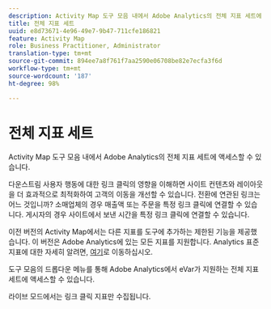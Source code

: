 ```yaml
---
description: Activity Map 도구 모음 내에서 Adobe Analytics의 전체 지표 세트에 액세스할 수 있습니다.
title: 전체 지표 세트
uuid: e8d73671-4e96-49e7-9b47-711cfe186821
feature: Activity Map
role: Business Practitioner, Administrator
translation-type: tm+mt
source-git-commit: 894ee7a8f761f7aa2590e06708be82e7ecfa3f6d
workflow-type: tm+mt
source-wordcount: '187'
ht-degree: 98%

---
```



# 전체 지표 세트

Activity Map 도구 모음 내에서 Adobe Analytics의 전체 지표 세트에 액세스할 수 있습니다.

다운스트림 사용자 행동에 대한 링크 클릭의 영향을 이해하면 사이트 컨텐츠와 레이아웃을 더 효과적으로 최적화하여 고객의 이동을 개선할 수 있습니다. 전환에 연관된 링크는 어느 것입니까? 소매업체의 경우 매출액 또는 주문을 특정 링크 클릭에 연결할 수 있습니다. 게시자의 경우 사이트에서 보낸 시간을 특정 링크 클릭에 연결할 수 있습니다.

이전 버전의 Activity Map에서는 다른 지표를 도구에 추가하는 제한된 기능을 제공했습니다. 이 버전은 Adobe Analytics에 있는 모든 지표를 지원합니다. Analytics 표준 지표에 대한 자세히 알려면, [여기](https://docs.adobe.com/content/help/ko-KR/analytics/components/variables/metrics/metricslist.html)로 이동하십시오.

도구 모음의 드롭다운 메뉴를 통해 Adobe Analytics에서 eVar가 지원하는 전체 지표 세트에 액세스할 수 있습니다.

라이브 모드에서는 링크 클릭 지표만 수집됩니다.
